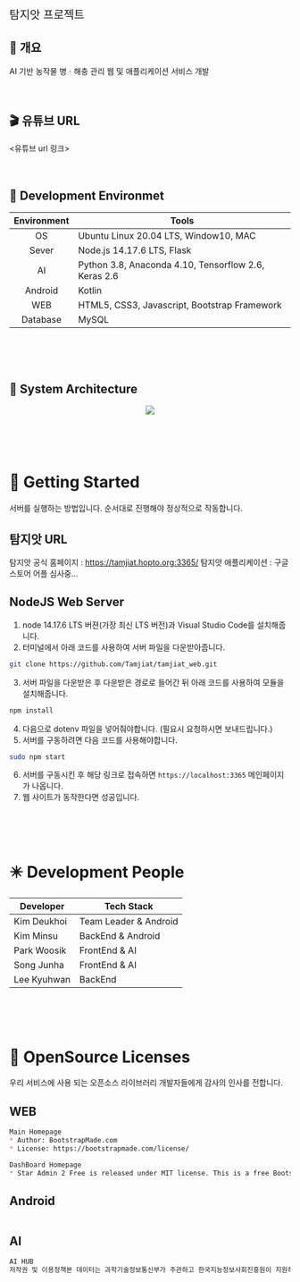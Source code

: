<p style="font-size:20px">탐지앗 프로젝트</p>

## :seedling: 개요
AI 기반 농작물 병ㆍ해충 관리 웹 및 애플리케이션 서비스 개발<br><br><br>

## :clapper: 유튜브 URL
<유튜브 url 링크><br><br><br>

## :deciduous_tree: Development Environmet
|<center>Environment</center>|<center>Tools</center>|
|--------------|------------|
|<center>OS</center>|Ubuntu Linux 20.04 LTS, Window10, MAC|
|<center>Sever</center>|Node.js 14.17.6 LTS, Flask|
|<center>AI</center>|Python 3.8, Anaconda 4.10, Tensorflow 2.6, Keras 2.6|
|<center>Android</center>|Kotlin|
|<center>WEB</center>|HTML5, CSS3, Javascript, Bootstrap Framework|
|<center>Database</center>|MySQL|

<br><br><br>

## :wrench: System Architecture
<p align="center">
<img src="https://user-images.githubusercontent.com/60692339/132666734-c37a09b4-1183-45dc-91ec-1e97e2448b8b.PNG">

</p>

<br><br><br>

# 🌟 Getting Started

서버를 실행하는 방법입니다.
순서대로 진행해야 정상적으로 작동합니다.

## 탐지앗 URL
탐지앗 공식 홈페이지 : https://tamjiat.hopto.org:3365/
탐지앗 애플리케이션 : 구글 스토어 어플 심사중...


## NodeJS Web Server

1. node 14.17.6 LTS 버젼(가장 최신 LTS 버전)과 Visual Studio Code를 설치해줍니다.
2.  터미널에서 아래 코드를 사용하여 서버 파일을 다운받아줍니다.
   ```bash
   git clone https://github.com/Tamjiat/tamjiat_web.git 
   ```
3.  서버 파일을 다운받은 후 다운받은 경로로 들어간 뒤 아래 코드를 사용하여 모듈을 설치해줍니다.
   ```bash
   npm install
   ```
4. 다음으로 dotenv 파일을 넣어줘야합니다. (필요시 요청하시면 보내드립니다.)
5.  서버를 구동하려면 다음 코드를 사용해야합니다.
   ```bash
   sudo npm start
   ```
6. 서버를 구동시킨 후 해당 링크로 접속하면 ```https://localhost:3365``` 메인페이지가 나옵니다.
7. 웹 사이트가 동작한다면 성공입니다.

<br><br><br>
# ✴️ Development People
|Developer|Tech Stack|
|------|---|
|Kim Deukhoi|Team Leader & Android
|Kim Minsu|BackEnd & Android
|Park Woosik|FrontEnd & AI
|Song Junha| FrontEnd & AI
|Lee Kyuhwan|BackEnd 

<br><br><br>

# :bookmark_tabs: OpenSource Licenses

우리 서비스에 사용 되는 오픈소스 라이브러리 개발자들에게 감사의 인사를 전합니다.

## WEB

```markdown
Main Homepage
* Author: BootstrapMade.com
* License: https://bootstrapmade.com/license/

DashBoard Homepage
* Star Admin 2 Free is released under MIT license. This is a free Bootstrap 5 admin template developed from BootstrapDash. Feel free to download, use, share, and get creative with it.
```

## Android

```markdown

```

## AI

```markdown
AI HUB
저작권 및 이용정책본 데이터는 과학기술정보통신부가 주관하고 한국지능정보사회진흥원이 지원하는 '인공지능 학습용 데이터 구축사업'으로 구축된 데이터입니다
```
